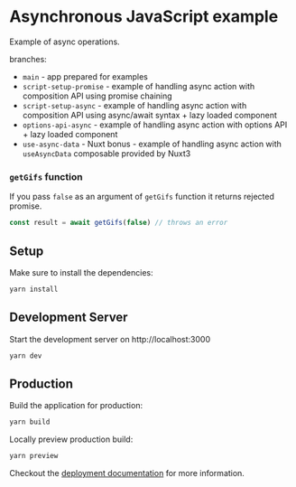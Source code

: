 # Asynchronous JavaScript example

Example of async operations.

branches:
- `main` - app prepared for examples
- `script-setup-promise` - example of handling async action with composition API using promise chaining
- `script-setup-async` - example of handling async action with composition API using async/await syntax + lazy loaded component
- `options-api-async` - example of handling async action with options API + lazy loaded component
- `use-async-data` - Nuxt bonus - example of handling async action with `useAsyncData` composable provided by Nuxt3

### `getGifs` function

If you pass `false` as an argument of `getGifs` function it returns rejected promise.

```ts
const result = await getGifs(false) // throws an error
```

## Setup

Make sure to install the dependencies:

```bash
yarn install
```

## Development Server

Start the development server on http://localhost:3000

```bash
yarn dev
```

## Production

Build the application for production:

```bash
yarn build
```

Locally preview production build:

```bash
yarn preview
```

Checkout the [deployment documentation](https://v3.nuxtjs.org/guide/deploy/presets) for more information.
